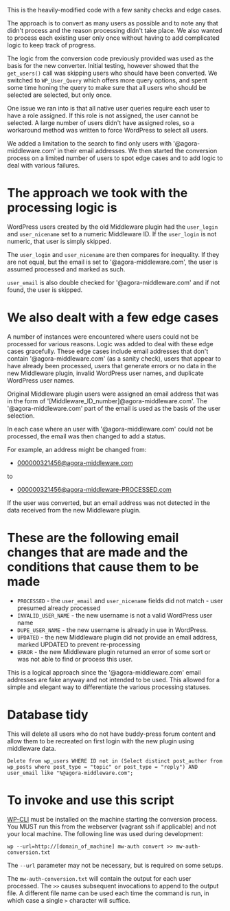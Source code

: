 This is the heavily-modified code with a few sanity checks and edge cases. 

The approach is to convert as many users as possible and to note any that didn't process and the reason processing didn't take place. We also wanted to process each existing user only once without having to add complicated logic to keep track of progress.

The logic from the conversion code previously provided was used as the basis for the new converter. Initial testing, however showed that the `get_users()` call was skipping users who should have been converted. We switched to `WP_User_Query` which offers more query options, and spent some time honing the query to make sure that all users who should be selected are selected, but only once.

One issue we ran into is that all native user queries require each user to have a role assigned. If this role is not assigned, the user cannot be selected. A large number of users didn't have assigned roles, so a workaround method was written to force WordPress to select all users.

We added a limitation to the search to find only users with '@agora-middleware.com' in their email addresses. We then started the conversion process on a limited number of users to spot edge cases and to add logic to deal with various failures.

# The approach we took with the processing logic is

WordPress users created by the old Middleware plugin had the `user_login` and `user_nicename` set to a numeric Middleware ID. If the `user_login` is not numeric, that user is simply skipped.

The `user_login` and `user_nicename` are then compares for inequality. If they are not equal, but the email is set to '@agora-middleware.com', the user is assumed processed and marked as such.

`user_email` is also double checked for '@agora-middleware.com' and if not found, the user is skipped.

# We also dealt with a few edge cases

A number of instances were encountered where users could not be processed for various reasons. Logic was added to deal with these edge cases gracefully. These edge cases include email addresses that don't contain '@agora-middleware.com' (as a sanity check), users that appear to have already been processed, users that generate errors or no data in the new Middleware plugin, invalid WordPress user names, and duplicate WordPress user names.

Original Middleware plugin users were assigned an email address that was in the form of '[Middleware_ID_number]@agora-middleware.com'. The '@agora-middleware.com' part of the email is used as the basis of the user selection.

In each case where an user with '@agora-middleware.com' could not be processed, the email was then changed to add a status.

For example, an address might be changed from:

- 000000321456@agora-middleware.com

to

- 000000321456@agora-middleware-PROCESSED.com

If the user was converted, but an email address was not detected in the data received from the new Middleware plugin.

# These are the following email changes that are made and the conditions that cause them to be made

- `PROCESSED` - the `user_email` and `user_nicename` fields did not match - user presumed already processed
- `INVALID_USER_NAME` - the new username is not a valid WordPress user name
- `DUPE_USER_NAME` - the new username is already in use in WordPress.
- `UPDATED` - the new Middleware plugin did not provide an email address, marked UPDATED to prevent re-processing
- `ERROR` - the new Middleware plugin returned an error of some sort or was not able to find or process this user.

This is a logical approach since the '@agora-middleware.com' email addresses are fake anyway and not intended to be used. This allowed for a simple and elegant way to differentiate the various processing statuses.

# Database tidy

This will delete all users who do not have buddy-press forum content and allow them to be recreated on first login with the new plugin using middleware data.

```
Delete from wp_users WHERE ID not in (Select distinct post_author from wp_posts where post_type = "topic" or post_type = "reply") AND user_email like "%@agora-middleware.com";
```

# To invoke and use this script

[WP-CLI](http://wp-cli.org/) must be installed on the machine starting the conversion process. You MUST run this from the webserver (vagrant ssh if applicable) and not your local machine. The following line was used during development:

```
wp --url=http://[domain_of_machine] mw-auth convert >> mw-auth-conversion.txt
```

The `--url` parameter may not be necessary, but is required on some setups.

The `mw-auth-conversion.txt` will contain the output for each user processed. The `>>` causes subsequent invocations to append to the output file. A different file name can be used each time the command is run, in which case a single `>` character will suffice.